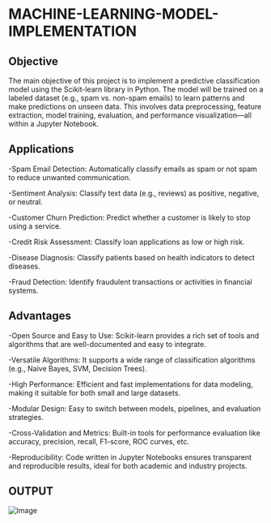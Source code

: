 # MACHINE-LEARNING-MODEL-IMPLEMENTATION

## Objective
The main objective of this project is to implement a predictive classification model using the Scikit-learn library in Python. The model will be trained on a labeled dataset (e.g., spam vs. non-spam emails) to learn patterns and make predictions on unseen data. This involves data preprocessing, feature extraction, model training, evaluation, and performance visualization—all within a Jupyter Notebook.

## Applications

-Spam Email Detection: Automatically classify emails as spam or not spam to reduce unwanted communication.

-Sentiment Analysis: Classify text data (e.g., reviews) as positive, negative, or neutral.

-Customer Churn Prediction: Predict whether a customer is likely to stop using a service.

-Credit Risk Assessment: Classify loan applications as low or high risk.

-Disease Diagnosis: Classify patients based on health indicators to detect diseases.

-Fraud Detection: Identify fraudulent transactions or activities in financial systems.

## Advantages

-Open Source and Easy to Use: Scikit-learn provides a rich set of tools and algorithms that are well-documented and easy to integrate.

-Versatile Algorithms: It supports a wide range of classification algorithms (e.g., Naive Bayes, SVM, Decision Trees).

-High Performance: Efficient and fast implementations for data modeling, making it suitable for both small and large datasets.

-Modular Design: Easy to switch between models, pipelines, and evaluation strategies.

-Cross-Validation and Metrics: Built-in tools for performance evaluation like accuracy, precision, recall, F1-score, ROC curves, etc.

-Reproducibility: Code written in Jupyter Notebooks ensures transparent and reproducible results, ideal for both academic and industry projects.

## OUTPUT

![Image](https://github.com/user-attachments/assets/b34b813e-78ef-461f-a0c4-afd2380426d5)
